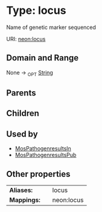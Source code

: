 
# Type: locus


Name of genetic marker sequenced

URI: [neon:locus](https://data.neonscience.org/locus)


## Domain and Range

None ->  <sub>OPT</sub> [String](types/String.md)

## Parents


## Children


## Used by

 * [MosPathogenresultsIn](MosPathogenresultsIn.md)
 * [MosPathogenresultsPub](MosPathogenresultsPub.md)

## Other properties

|  |  |  |
| --- | --- | --- |
| **Aliases:** | | locus |
| **Mappings:** | | neon:locus |


